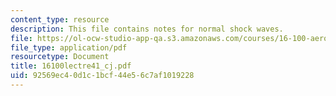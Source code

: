```yaml
---
content_type: resource
description: This file contains notes for normal shock waves.
file: https://ol-ocw-studio-app-qa.s3.amazonaws.com/courses/16-100-aerodynamics-fall-2005/92569ec40d1c1bcf44e56c7af1019228_16100lectre41_cj.pdf
file_type: application/pdf
resourcetype: Document
title: 16100lectre41_cj.pdf
uid: 92569ec4-0d1c-1bcf-44e5-6c7af1019228
---
```

